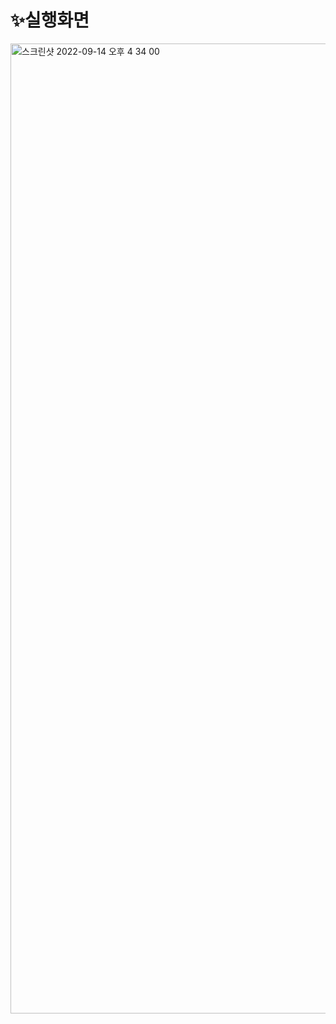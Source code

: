 # ✨실행화면
<a href="https://youtu.be/ZZy8CdUBRcE">
<img width="1552" alt="스크린샷 2022-09-14 오후 4 34 00" src="https://user-images.githubusercontent.com/87863264/190111323-5be85769-6141-4022-8fe3-2e2f809d5f2f.png">
</a>
